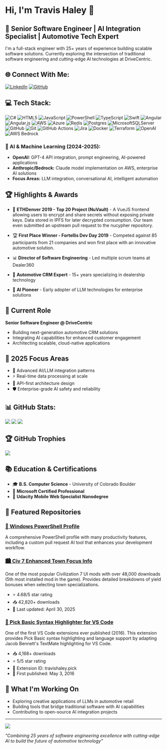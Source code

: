 # Hi, I'm Travis Haley 👋

## 🚀 Senior Software Engineer | AI Integration Specialist | Automotive Tech Expert

I'm a full-stack engineer with 25+ years of experience building scalable software solutions. Currently exploring the intersection of traditional software engineering and cutting-edge AI technologies at DriveCentric.

## 🌐 Connect With Me:
[![LinkedIn](https://img.shields.io/badge/LinkedIn-%230077B5.svg?logo=linkedin&logoColor=white)](https://www.linkedin.com/in/travisjhaley/) 
[![GitHub](https://img.shields.io/badge/GitHub-%23121011.svg?logo=github&logoColor=white)](https://github.com/mallek)

## 💻 Tech Stack:
![C#](https://img.shields.io/badge/c%23-%23239120.svg?style=for-the-badge&logo=csharp&logoColor=white) 
![HTML5](https://img.shields.io/badge/html5-%23E34F26.svg?style=for-the-badge&logo=html5&logoColor=white) 
![JavaScript](https://img.shields.io/badge/javascript-%23323330.svg?style=for-the-badge&logo=javascript&logoColor=%23F7DF1E) 
![PowerShell](https://img.shields.io/badge/PowerShell-%235391FE.svg?style=for-the-badge&logo=powershell&logoColor=white) 
![TypeScript](https://img.shields.io/badge/typescript-%23007ACC.svg?style=for-the-badge&logo=typescript&logoColor=white) 
![Swift](https://img.shields.io/badge/swift-F54A2A?style=for-the-badge&logo=swift&logoColor=white) 
![Angular](https://img.shields.io/badge/angular-%23DD0031.svg?style=for-the-badge&logo=angular&logoColor=white) 
![Angular.js](https://img.shields.io/badge/angular.js-%23E23237.svg?style=for-the-badge&logo=angularjs&logoColor=white) 
![AWS](https://img.shields.io/badge/AWS-%23FF9900.svg?style=for-the-badge&logo=amazon-aws&logoColor=white) 
![Azure](https://img.shields.io/badge/azure-%230072C6.svg?style=for-the-badge&logo=microsoftazure&logoColor=white)
![Redis](https://img.shields.io/badge/redis-%23DD0031.svg?style=for-the-badge&logo=redis&logoColor=white) 
![Postgres](https://img.shields.io/badge/postgres-%23316192.svg?style=for-the-badge&logo=postgresql&logoColor=white) 
![MicrosoftSQLServer](https://img.shields.io/badge/Microsoft%20SQL%20Server-CC2927?style=for-the-badge&logo=microsoft%20sql%20server&logoColor=white) 
![GitHub](https://img.shields.io/badge/github-%23121011.svg?style=for-the-badge&logo=github&logoColor=white) 
![Git](https://img.shields.io/badge/git-%23F05033.svg?style=for-the-badge&logo=git&logoColor=white) 
![GitHub Actions](https://img.shields.io/badge/github%20actions-%232671E5.svg?style=for-the-badge&logo=githubactions&logoColor=white) 
![Jira](https://img.shields.io/badge/jira-%230A0FFF.svg?style=for-the-badge&logo=jira&logoColor=white) 
![Docker](https://img.shields.io/badge/docker-%230db7ed.svg?style=for-the-badge&logo=docker&logoColor=white) 
![Terraform](https://img.shields.io/badge/terraform-%235835CC.svg?style=for-the-badge&logo=terraform&logoColor=white)
![OpenAI](https://img.shields.io/badge/OpenAI-%23412991.svg?style=for-the-badge&logo=openai&logoColor=white)
![AWS Bedrock](https://img.shields.io/badge/AWS%20Bedrock-%23FF9900.svg?style=for-the-badge&logo=amazon-aws&logoColor=white)

### 🧠 AI & Machine Learning (2024-2025):
- **OpenAI:** GPT-4 API integration, prompt engineering, AI-powered applications
- **Anthropic/Bedrock:** Claude model implementation on AWS, enterprise AI solutions
- **Focus Areas:** LLM integration, conversational AI, intelligent automation

## 🏆 Highlights & Awards

- 🥇 **ETHDenver 2019 - Top 20 Project (NuVault)** - A VueJS frontend allowing users to encrypt and share secrets without exposing private keys. Data stored in IPFS for later decrypted consumption. Our team even submitted an upstream pull request to the nucypher repository.

- 🏆 **First Place Winner - Fortellis Dev Day 2019** - Competed against 85 participants from 21 companies and won first place with an innovative automotive solution.

- 📊 **Director of Software Engineering** - Led multiple scrum teams at Dealer360

- 🚗 **Automotive CRM Expert** - 15+ years specializing in dealership technology

- 🤖 **AI Pioneer** - Early adopter of LLM technologies for enterprise solutions

## 💼 Current Role

**Senior Software Engineer @ DriveCentric**
- Building next-generation automotive CRM solutions
- Integrating AI capabilities for enhanced customer engagement
- Architecting scalable, cloud-native applications

## 🎯 2025 Focus Areas

- 🧠 Advanced AI/LLM integration patterns
- ⚡ Real-time data processing at scale
- 🔗 API-first architecture design
- 🛡️ Enterprise-grade AI safety and reliability

## 📊 GitHub Stats:
![](https://github-readme-stats.vercel.app/api?username=mallek&theme=dark&hide_border=false&include_all_commits=true&count_private=true)
![](https://github-readme-streak-stats.herokuapp.com/?user=mallek&theme=dark&hide_border=false)
![](https://github-readme-stats.vercel.app/api/top-langs/?username=mallek&theme=dark&hide_border=false&include_all_commits=true&count_private=true&layout=compact)

## 🏆 GitHub Trophies
![](https://github-profile-trophy.vercel.app/?username=mallek&theme=radical&no-frame=false&no-bg=true&margin-w=4)

## 📚 Education & Certifications
- 🎓 **B.S. Computer Science** - University of Colorado Boulder
- 📜 **Microsoft Certified Professional**
- 🏅 **Udacity Mobile Web Specialist Nanodegree**

## 🌟 Featured Repositories

### [🔧 Windows PowerShell Profile](https://github.com/mallek/WindowsPowerShell)
A comprehensive PowerShell profile with many productivity features, including a custom pull request AI tool that enhances your development workflow.

### [🏙️ Civ 7 Enhanced Town Focus Info](https://github.com/mallek/Civ7EnhancedTownFocusInfo)
One of the most popular Civilization 7 UI mods with over 48,000 downloads (5th most installed mod in the game). Provides detailed breakdowns of yield bonuses when selecting town specializations. 
- ⭐ 4.68/5 star rating
- 📥 42,820+ downloads
- 🔄 Last updated: April 30, 2025

### [🧩 Pick Basic Syntax Highlighter for VS Code](https://github.com/mallek/vscode-pick-basic-syntax-highlighter)
One of the first VS Code extensions ever published (2016). This extension provides Pick Basic syntax highlighting and language support by adapting Jacob Bennett's TextMate highlighting for VS Code.
- 📥 4,168+ downloads
- ⭐ 5/5 star rating
- 🔖 Extension ID: travishaley.pick
- 🚀 First published: May 3, 2016

## 🌟 What I'm Working On
- Exploring creative applications of LLMs in automotive retail
- Building tools that bridge traditional software with AI capabilities
- Contributing to open-source AI integration projects

---
[![](https://visitcount.itsvg.in/api?id=mallek&icon=0&color=1)](https://visitcount.itsvg.in)

*"Combining 25 years of software engineering excellence with cutting-edge AI to build the future of automotive technology"*
